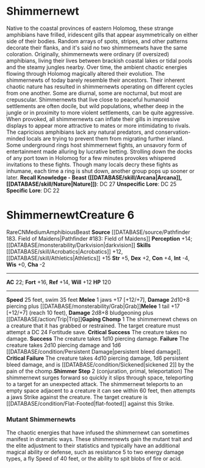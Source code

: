 ﻿---
ac: '22'
alignment: CN
charisma: '-2'
constitution: '+4'
creature_ability:
- Gaping Chomp
- Shimmer Step
dexterity: '+2'
fortitude: '+16'
hp: '120'
id: '2081'
intelligence: '-4'
land_speed: '25'
level: '6'
max_speed: '35'
name: Shimmernewt
perception: '+14'
rarity: Rare
reflex: '+14'
sense:
- '[[DATABASE/monsterability/Darkvision|darkvision]]'
size: Medium
skill:
- '[[DATABASE/skill/Acrobatics|Acrobatics]] +12'
- '[[DATABASE/skill/Athletics|Athletics]] +15'
source: '[[DATABASE/source/Pathfinder 183. Field of Maidens|Pathfinder #183: Field
  of Maidens]]'
speed:
- 25 feet
- swim 35 feet
strength: '+5'
strength_req: '5'
strongest_save:
- Fortitude
swim_speed: '35'
trait:
- '[[DATABASE/trait/Amphibious|Amphibious]]'
- '[[DATABASE/trait/Beast|Beast]]'
- '[[DATABASE/trait/Rare|Rare]]'
type: Creature
vision: Darkvision
weakest_save:
- Will
will: '+12'
wisdom: '+0'

---
# Shimmernewt

Native to the coastal provinces of eastern Holomog, these strange amphibians have frilled, iridescent gills that appear asymmetrically on either side of their bodies. Random arrays of spots, stripes, and other patterns decorate their flanks, and it's said no two shimmernewts have the same coloration. Originally, shimmernewts were ordinary (if oversized) amphibians, living their lives between brackish coastal lakes or tidal pools and the steamy jungles nearby. Over time, the ambient chaotic energies flowing through Holomog magically altered their evolution. The shimmernewts of today barely resemble their ancestors.
 Their inherent chaotic nature has resulted in shimmernewts operating on different cycles from one another. Some are diurnal, some are nocturnal, but most are crepuscular. Shimmernewts that live close to peaceful humanoid settlements are often docile, but wild populations, whether deep in the jungle or in proximity to more violent settlements, can be quite aggressive. When provoked, all shimmernewts can inflate their gills in impressive displays to appear more attractive to mates or more intimidating to rivals. The capricious amphibians lack any natural predators, and conservation-minded locals are trying to prevent them from migrating further inland.
 Some underground rings host shimmernewt fights, an unsavory form of entertainment made alluring by lucrative betting. Strolling down the docks of any port town in Holomog for a few minutes provokes whispered invitations to these fights. Though many locals decry these fights as inhumane, each time a ring is shut down, another group pops up sooner or later.
**Recall Knowledge - Beast ([[DATABASE/skill/Arcana|Arcana]], [[DATABASE/skill/Nature|Nature]])**: DC 27
**Unspecific Lore**: DC 25
**Specific Lore**: DC 22

# Shimmernewt<span class="item-type">Creature 6</span>

<span class="trait-rare item-trait">Rare</span><span class="trait-alignment item-trait">CN</span><span class="trait-size item-trait">Medium</span><span class="item-trait">Amphibious</span><span class="item-trait">Beast</span>
**Source** [[DATABASE/source/Pathfinder 183. Field of Maidens|Pathfinder #183: Field of Maidens]]
**Perception** +14; [[DATABASE/monsterability/Darkvision|darkvision]]
**Skills** [[DATABASE/skill/Acrobatics|Acrobatics]] +12, [[DATABASE/skill/Athletics|Athletics]] +15
**Str** +5, **Dex** +2, **Con** +4, **Int** -4, **Wis** +0, **Cha** -2

---
**AC** 22; **Fort** +16, **Ref** +14, **Will** +12
**HP** 120

---
**Speed** 25 feet, swim 35 feet
<span class="in-box-ability">**Melee** <span class="action-icon">1</span> jaws +17 [+12/+7], **Damage** 2d10+8 piercing plus [[DATABASE/monsterability/Grab|Grab]]</span><span class="in-box-ability">**Melee** <span class="action-icon">1</span> tail +17 [+12/+7] (reach 10 feet), **Damage** 2d8+8 bludgeoning plus [[DATABASE/action/Trip|Trip]]</span><span class="in-box-ability">**Gaping Chomp** <span class="action-icon">1</span> The shimmernewt chews on a creature that it has grabbed or restrained. The target creature must attempt a DC 24 Fortitude save. 
**Critical Success** The creature takes no damage. 
**Success** The creature takes 1d10 piercing damage. 
**Failure** The creature takes 2d10 piercing damage and 1d6 [[DATABASE/condition/Persistent Damage|persistent bleed damage]]. 
**Critical Failure** The creature takes 4d10 piercing damage, 1d6 persistent bleed damage, and is [[DATABASE/condition/Sickened|sickened 2]] by the pain of the chomp.</span><span class="in-box-ability">**Shimmer Step** <span class="action-icon">2</span> (conjuration, primal, teleportation) The shimmernewt surges forward so quickly it slips through space, teleporting to a target for an unexpected attack. The shimmernewt teleports to an empty space adjacent to a creature it can see within 60 feet, then attempts a jaws Strike against the creature. The target creature is [[DATABASE/condition/Flat-Footed|flat-footed]] against this Strike.</span>

###  Mutant Shimmernewts

The chaotic energies that have infused the shimmernewt can sometimes manifest in dramatic ways. These shimmernewts gain the mutant trait and the elite adjustment to their statistics and typically have an additional magical ability or defense, such as resistance 5 to two energy damage types, a fly Speed of 40 feet, or the ability to spit blobs of fire or acid.